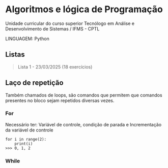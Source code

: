 # Algoritmos e lógica de Programação

Unidade curricular do curso superior Tecnólogo em Análise e Desenvolvimento de Sistemas / IFMS - CPTL

LINGUAGEM: Python

## Listas
> Lista 1 - 23/03/2025 (18 exercícios)


## Laço de repetição
Também chamados de loops, são comandos que permitem que comandos presentes no bloco sejam repetidos diversas vezes.

### For
Necessário ter: Variável de controle, condição de parada e Incrementação da variável de controle 
```
for i in range(2):
    print(i)
>>> 0, 1, 2
```

### While
>
